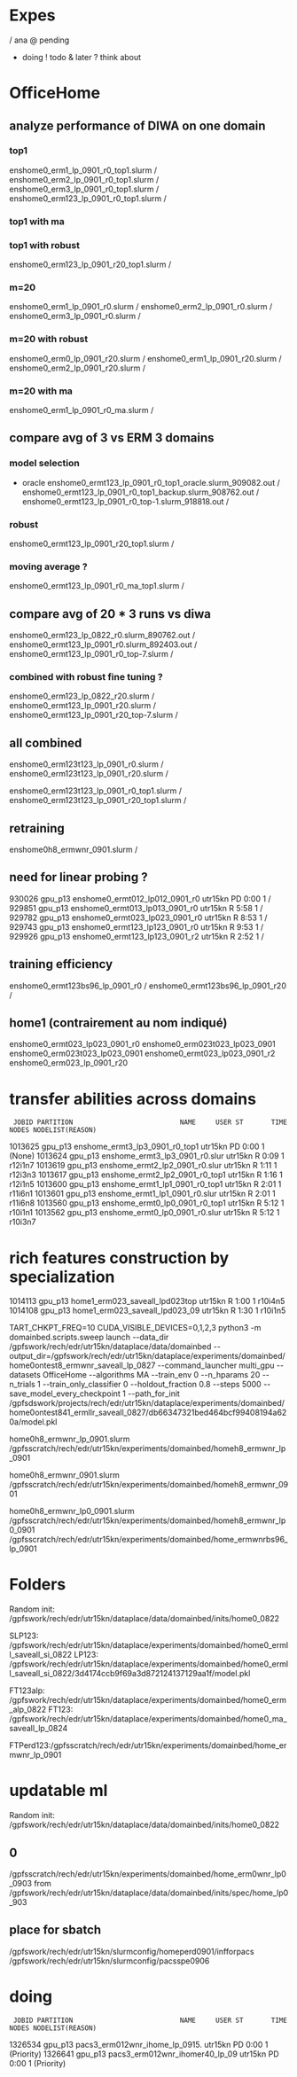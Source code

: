 # Expes
/ ana
@ pending
+ doing
! todo
& later
? think about


# OfficeHome

## analyze performance of DIWA on one domain

### top1

enshome0_erm1_lp_0901_r0_top1.slurm /
enshome0_erm2_lp_0901_r0_top1.slurm /
enshome0_erm3_lp_0901_r0_top1.slurm /
enshome0_erm123_lp_0901_r0_top1.slurm /

### top1 with ma

### top1 with robust

enshome0_erm123_lp_0901_r20_top1.slurm /

### m=20
enshome0_erm1_lp_0901_r0.slurm /
enshome0_erm2_lp_0901_r0.slurm /
enshome0_erm3_lp_0901_r0.slurm /


### m=20 with robust
enshome0_erm0_lp_0901_r20.slurm /
enshome0_erm1_lp_0901_r20.slurm /
enshome0_erm2_lp_0901_r20.slurm /

### m=20 with ma
enshome0_erm1_lp_0901_r0_ma.slurm /

## compare avg of 3 vs ERM 3 domains

### model selection
- oracle
enshome0_ermt123_lp_0901_r0_top1_oracle.slurm_909082.out /
enshome0_ermt123_lp_0901_r0_top1_backup.slurm_908762.out /
enshome0_ermt123_lp_0901_r0_top-1.slurm_918818.out /

### robust
enshome0_ermt123_lp_0901_r20_top1.slurm /

### moving average ?
enshome0_ermt123_lp_0901_r0_ma_top1.slurm /


## compare avg of 20 * 3 runs vs diwa

enshome0_erm123_lp_0822_r0.slurm_890762.out /
enshome0_ermt123_lp_0901_r0.slurm_892403.out /
enshome0_ermt123_lp_0901_r0_top-7.slurm /


### combined with robust fine tuning ?

enshome0_erm123_lp_0822_r20.slurm /
enshome0_ermt123_lp_0901_r20.slurm /
enshome0_ermt123_lp_0901_r20_top-7.slurm /

## all combined

enshome0_erm123t123_lp_0901_r0.slurm /
enshome0_erm123t123_lp_0901_r20.slurm /

enshome0_erm123t123_lp_0901_r0_top1.slurm /
enshome0_erm123t123_lp_0901_r20_top1.slurm /


## retraining

enshome0h8_ermwnr_0901.slurm /
## need for linear probing ?


930026   gpu_p13 enshome0_ermt012_lp012_0901_r0  utr15kn PD       0:00      1 /
929851   gpu_p13 enshome0_ermt013_lp013_0901_r0  utr15kn  R       5:58      1 /
929782   gpu_p13 enshome0_ermt023_lp023_0901_r0  utr15kn  R       8:53      1 /
929743   gpu_p13 enshome0_ermt123_lp123_0901_r0  utr15kn  R       9:53      1 /
929926   gpu_p13 enshome0_ermt123_lp123_0901_r2  utr15kn  R       2:52      1 /

## training efficiency
enshome0_ermt123bs96_lp_0901_r0 /
enshome0_ermt123bs96_lp_0901_r20 /

## home1 (contrairement au nom indiqué)
enshome0_ermt023_lp023_0901_r0
enshome0_erm023t023_lp023_0901
enshome0_erm023t023_lp023_0901
enshome0_ermt023_lp023_0901_r2
enshome0_erm023_lp_0901_r20


# transfer abilities across domains
     JOBID PARTITION                           NAME     USER ST       TIME  NODES NODELIST(REASON)
   1013625   gpu_p13 enshome_ermt3_lp3_0901_r0_top1  utr15kn PD       0:00      1 (None)
   1013624   gpu_p13 enshome_ermt3_lp3_0901_r0.slur  utr15kn  R       0:09      1 r12i1n7
   1013619   gpu_p13 enshome_ermt2_lp2_0901_r0.slur  utr15kn  R       1:11      1 r12i3n3
   1013617   gpu_p13 enshome_ermt2_lp2_0901_r0_top1  utr15kn  R       1:16      1 r12i1n5
   1013600   gpu_p13 enshome_ermt1_lp1_0901_r0_top1  utr15kn  R       2:01      1 r11i6n1
   1013601   gpu_p13 enshome_ermt1_lp1_0901_r0.slur  utr15kn  R       2:01      1 r11i6n8
   1013560   gpu_p13 enshome_ermt0_lp0_0901_r0_top1  utr15kn  R       5:12      1 r10i1n1
   1013562   gpu_p13 enshome_ermt0_lp0_0901_r0.slur  utr15kn  R       5:12      1 r10i3n7


# rich features construction by specialization

   1014113   gpu_p13 home1_erm023_saveall_lpd023top  utr15kn  R       1:00      1 r10i4n5
   1014108   gpu_p13 home1_erm023_saveall_lpd023_09  utr15kn  R       1:30      1 r10i1n5


TART_CHKPT_FREQ=10 CUDA_VISIBLE_DEVICES=0,1,2,3 python3 -m domainbed.scripts.sweep launch --data_dir /gpfswork/rech/edr/utr15kn/dataplace/data/domainbed --output_dir=/gpfswork/rech/edr/utr15kn/dataplace/experiments/domainbed/home0ontest8_ermwnr_saveall_lp_0827 --command_launcher multi_gpu --datasets OfficeHome --algorithms MA --train_env 0 --n_hparams 20 --n_trials 1 --train_only_classifier 0 --holdout_fraction 0.8 --steps 5000 --save_model_every_checkpoint 1 --path_for_init /gpfsdswork/projects/rech/edr/utr15kn/dataplace/experiments/domainbed/home0ontest841_ermllr_saveall_0827/db66347321bed464bcf99408194a620a/model.pkl



home0h8_ermwnr_lp_0901.slurm
/gpfsscratch/rech/edr/utr15kn/experiments/domainbed/homeh8_ermwnr_lp_0901

home0h8_ermwnr_0901.slurm
/gpfsscratch/rech/edr/utr15kn/experiments/domainbed/homeh8_ermwnr_0901

home0h8_ermwnr_lp0_0901.slurm
/gpfsscratch/rech/edr/utr15kn/experiments/domainbed/homeh8_ermwnr_lp0_0901
/gpfsscratch/rech/edr/utr15kn/experiments/domainbed/home_ermwnrbs96_lp_0901


# Folders
Random init: /gpfswork/rech/edr/utr15kn/dataplace/data/domainbed/inits/home0_0822

SLP123: /gpfswork/rech/edr/utr15kn/dataplace/experiments/domainbed/home0_ermll_saveall_si_0822
LP123: /gpfswork/rech/edr/utr15kn/dataplace/experiments/domainbed/home0_ermll_saveall_si_0822/3d4174ccb9f69a3d872124137129aa1f/model.pkl

FT123alp: /gpfswork/rech/edr/utr15kn/dataplace/experiments/domainbed/home0_erm_alp_0822
FT123: /gpfswork/rech/edr/utr15kn/dataplace/experiments/domainbed/home0_ma_saveall_lp_0824

FTPerd123:/gpfsscratch/rech/edr/utr15kn/experiments/domainbed/home_ermwnr_lp_0901

# updatable ml
Random init: /gpfswork/rech/edr/utr15kn/dataplace/data/domainbed/inits/home0_0822

## 0
/gpfsscratch/rech/edr/utr15kn/experiments/domainbed/home_erm0wnr_lp0_0903
from /gpfswork/rech/edr/utr15kn/dataplace/data/domainbed/inits/spec/home_lp0_903

## place for sbatch
/gpfswork/rech/edr/utr15kn/slurmconfig/homeperd0901/infforpacs
/gpfswork/rech/edr/utr15kn/slurmconfig/pacsspe0906

# doing
     JOBID PARTITION                           NAME     USER ST       TIME  NODES NODELIST(REASON)
   1326534   gpu_p13 pacs3_erm012wnr_ihome_lp_0915.  utr15kn PD       0:00      1 (Priority)
   1326641   gpu_p13 pacs3_erm012wnr_ihomer40_lp_09  utr15kn PD       0:00      1 (Priority)
